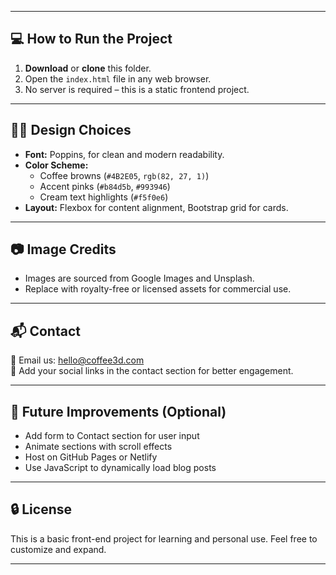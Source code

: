 
---

## 💻 How to Run the Project

1. **Download** or **clone** this folder.
2. Open the `index.html` file in any web browser.
3. No server is required – this is a static frontend project.

---

## 🧑‍🎨 Design Choices

- **Font:** Poppins, for clean and modern readability.
- **Color Scheme:**
  - Coffee browns (`#4B2E05`, `rgb(82, 27, 1)`)
  - Accent pinks (`#b84d5b`, `#993946`)
  - Cream text highlights (`#f5f0e6`)
- **Layout:** Flexbox for content alignment, Bootstrap grid for cards.

---

## 📷 Image Credits

- Images are sourced from Google Images and Unsplash.
- Replace with royalty-free or licensed assets for commercial use.

---

## 📬 Contact

💌 Email us: hello@coffee3d.com  
📍 Add your social links in the contact section for better engagement.

---

## 🚀 Future Improvements (Optional)

- Add form to Contact section for user input  
- Animate sections with scroll effects  
- Host on GitHub Pages or Netlify  
- Use JavaScript to dynamically load blog posts  

---

## 🔒 License

This is a basic front-end project for learning and personal use. Feel free to customize and expand.

---
